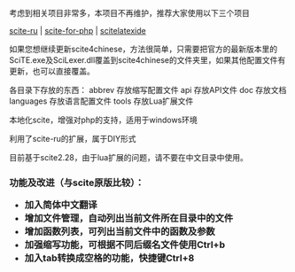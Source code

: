 考虑到相关项目非常多，本项目不再维护，推荐大家使用以下三个项目

<a href='http://code.google.com/p/scite-ru/' title='俄国人修改版本，很强大'>scite-ru</a> |
<a href='http://code.google.com/p/scite-for-php/' title='国人针对php修改的版本，有深色背景的高亮显示'>scite-for-php</a> |
<a href='http://code.google.com/p/scitelatexide/' title='SciTE LaTeX IDE是一个基于SciTE的latex编辑环境'>scitelatexide</a>

如果您想继续更新scite4chinese，方法很简单，只需要把官方的最新版本里的SciTE.exe及SciLexer.dll覆盖到scite4chinese的文件夹里，如果其他配置文件有更新，也可以直接覆盖。

各目录下存放的东西：
abbrev 存放缩写配置文件
api 存放API文件
doc 存放文档
languages 存放语言配置文件
tools 存放Lua扩展文件



本地化scite，增强对php的支持，适用于windows环境

利用了scite-ru的扩展，属于DIY形式

目前基于scite2.28，由于lua扩展的问题，请不要在中文目录中使用。

<h3>功能及改进（与scite原版比较）：<br>
<ul>
<li>加入简体中文翻译</li>
<li>增加文件管理，自动列出当前文件所在目录中的文件</li>
<li>增加函数列表，可列出当前文件中的函数及参数<br>
<li>加强缩写功能，可根据不同后缀名文件使用Ctrl+b</li>
<li>加入tab转换成空格的功能，快捷键Ctrl+8</li>

